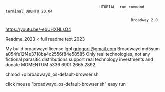                                               UTORIAL  run command terminal UBUNTU 20.04

                                                            Broadway 2.0
                                                            
 
https://youtu.be/-ebUHXNLsQ4 

Readme_2023 < full readme text 2023

My build broadwayd license lgpl griggorii@gmail.com
Broadwayd md5sum a054fe12f4e3718ba4c2556f84e58585
Only real technologies, not any fictional parasitic distributions support real technology investments and donate MOMENTUM 5336 6901 2665 2892

chmod +x broadwayd_os-default-browser.sh

click mouse "broadwayd_os-default-browser.sh" easy run
